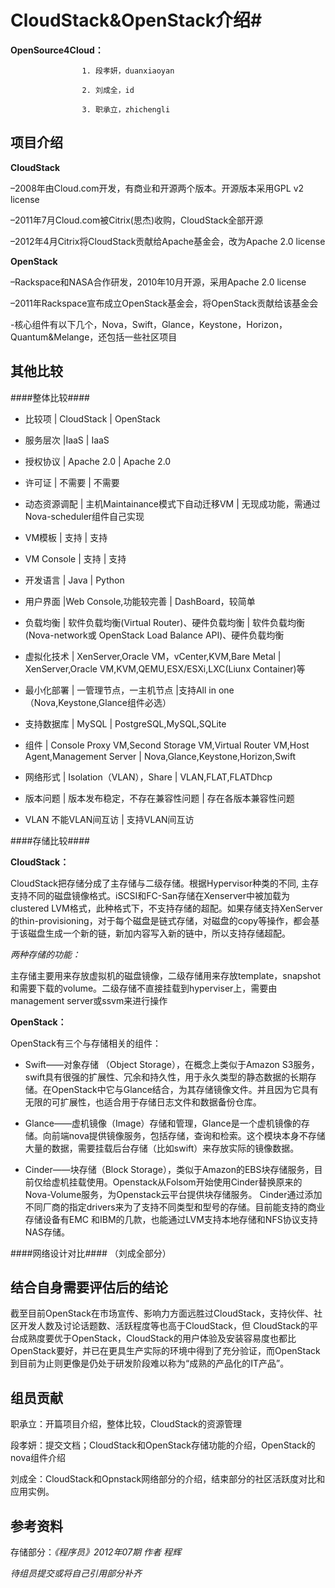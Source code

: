 # CloudStack&OpenStack介绍#



  **OpenSource4Cloud：**
  
                    1. 段孝妍，duanxiaoyan
        
                    2. 刘成全，id
                    
                    3. 职承立，zhichengli
                    
## 项目介绍 ##
 
**CloudStack** 

–2008年由Cloud.com开发，有商业和开源两个版本。开源版本采用GPL v2 license 

–2011年7月Cloud.com被Citrix(思杰)收购，CloudStack全部开源 

–2012年4月Citrix将CloudStack贡献给Apache基金会，改为Apache 2.0 license 

**OpenStack** 

–Rackspace和NASA合作研发，2010年10月开源，采用Apache 2.0 license 

–2011年Rackspace宣布成立OpenStack基金会，将OpenStack贡献给该基金会

-核心组件有以下几个，Nova，Swift，Glance，Keystone，Horizon，Quantum&Melange，还包括一些社区项目


## 其他比较 ##
####整体比较####


* 比较项  	| CloudStack	| OpenStack

* 服务层次	|IaaS	       |  IaaS

* 授权协议	| Apache 2.0	| Apache 2.0

* 许可证	| 不需要	| 不需要

* 动态资源调配	| 主机Maintainance模式下自动迁移VM	| 无现成功能，需通过Nova-scheduler组件自己实现

* VM模板	| 支持	| 支持

* VM Console	| 支持	| 支持

* 开发语言	| Java	| Python

* 用户界面	|Web Console,功能较完善	| DashBoard，较简单

* 负载均衡	| 软件负载均衡(Virtual Router)、硬件负载均衡	| 软件负载均衡(Nova-network或 OpenStack Load Balance API)、硬件负载均衡

* 虚拟化技术	| XenServer,Oracle VM，vCenter,KVM,Bare Metal	| XenServer,Oracle VM,KVM,QEMU,ESX/ESXi,LXC(Liunx Container)等

* 最小化部署	| 一管理节点，一主机节点	|支持All in one（Nova,Keystone,Glance组件必选）

* 支持数据库	| MySQL	| PostgreSQL,MySQL,SQLite

* 组件	| Console Proxy VM,Second Storage VM,Virtual Router VM,Host Agent,Management Server	| Nova,Glance,Keystone,Horizon,Swift

* 网络形式	| Isolation（VLAN），Share |	VLAN,FLAT,FLATDhcp

* 版本问题	| 版本发布稳定，不存在兼容性问题	| 存在各版本兼容性问题
 
* VLAN	不能VLAN间互访	| 支持VLAN间互访

####存储比较####

**CloudStack：**

   CloudStack把存储分成了主存储与二级存储。根据Hypervisor种类的不同, 主存支持不同的磁盘镜像格式。iSCSI和FC-San存储在Xenserver中被加载为clustered LVM格式，此种格式下，不支持存储的超配。如果存储支持XenServer的thin-provisioning，对于每个磁盘是链式存储，对磁盘的copy等操作，都会基于该磁盘生成一个新的链，新加内容写入新的链中，所以支持存储超配。
   
   _两种存储的功能：_
   
   主存储主要用来存放虚拟机的磁盘镜像，二级存储用来存放template，snapshot和需要下载的volume。二级存储不直接挂载到hyperviser上，需要由management server或ssvm来进行操作

**OpenStack：**

   OpenStack有三个与存储相关的组件：

* Swift——对象存储 （Object Storage），在概念上类似于Amazon S3服务，swift具有很强的扩展性、冗余和持久性，用于永久类型的静态数据的长期存储。在OpenStack中它与Glance结合，为其存储镜像文件。并且因为它具有无限的可扩展性，也适合用于存储日志文件和数据备份仓库。

* Glance——虚机镜像（Image）存储和管理，Glance是一个虚机镜像的存储。向前端nova提供镜像服务，包括存储，查询和检索。这个模块本身不存储大量的数据，需要挂载后台存储（比如swift）来存放实际的镜像数据。

* Cinder——块存储（Block Storage），类似于Amazon的EBS块存储服务，目前仅给虚机挂载使用。Openstack从Folsom开始使用Cinder替换原来的Nova-Volume服务，为Openstack云平台提供块存储服务。
Cinder通过添加不同厂商的指定drivers来为了支持不同类型和型号的存储。目前能支持的商业存储设备有EMC 和IBM的几款，也能通过LVM支持本地存储和NFS协议支持NAS存储。

####网络设计对比####
（刘成全部分）


## 结合自身需要评估后的结论 ##

   截至目前OpenStack在市场宣传、影响力方面远胜过CloudStack，支持伙伴、社区开发人数及讨论话题数、活跃程度等也高于CloudStack，但
CloudStack的平台成熟度要优于OpenStack，CloudStack的用户体验及安装容易度也都比OpenStack要好，并已在更具生产实际的环境中得到了充分验证，而OpenStack到目前为止则更像是仍处于研发阶段难以称为“成熟的产品化的IT产品”。


## 组员贡献 ##

职承立：开篇项目介绍，整体比较，CloudStack的资源管理

段孝妍：提交文档；CloudStack和OpenStack存储功能的介绍，OpenStack的nova组件介绍

刘成全：CloudStack和Opnstack网络部分的介绍，结束部分的社区活跃度对比和应用实例。

## 参考资料 ##
存储部分：_《程序员》2012年07期 作者 程辉_

_待组员提交或将自己引用部分补齐_
